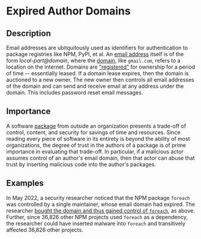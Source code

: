 # Expired Author Domains

## Description

Email addresses are ubitquitously used as identifiers for authentication to package registries like NPM, PyPI, et al. An [email address](https://en.wikipedia.org/wiki/Email_address) itself is of the form _local-part@domain_, where the [domain](https://en.wikipedia.org/wiki/Domain_name), like `gmail.com`, refers to a location on the internet. Domains are ["registered"](https://en.wikipedia.org/wiki/Domain_name#Domain_name_registration) for ownership for a period of time -- essentially leased. If a domain lease expires, then the domain is auctioned to a new owner. The new owner then controls all email addresses of the domain and can send and receive email at any address under the domain. This includes password reset email messages.

## Importance

A software [package](https://en.wikipedia.org/wiki/Library_(computing)) from outside an organization presents a trade-off of control, content, and security for savings of time and resources. Since reading every piece of software in its entirety is beyond the ability of most organizations, the degree of trust in the authors of a package is of prime importance in evaluating that trade-off. In particular, if a malicious actor assumes control of an author's email domain, then that actor can abuse that trust by inserting malicious code into the author's packages.

## Examples

In May 2022, a security researcher noticed that the NPM package `foreach` was controlled by a single maintainer, whose email domain had expired. The researcher [bought the domain and thus gained control of `foreach`](https://www.theregister.com/2022/05/10/security_npm_email/), as above. Further, since 36,826 other NPM projects used `foreach` as a dependency, the researcher could have inserted malware into `foreach` and transitively affected 36,826 other projects.
